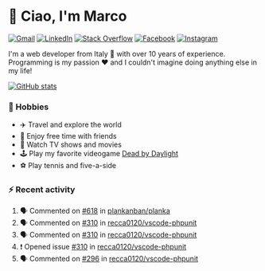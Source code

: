 # 👋 Ciao, I'm Marco

[![Gmail](https://img.shields.io/badge/Gmail-%23BB001B?style=flat-square&logo=gmail&logoColor=white)](mailto:gremo1982@gmail.com)
[![LinkedIn](https://img.shields.io/badge/LinkedIn-%230e76a8?style=flat-square&logo=linkedin)](https://www.linkedin.com/in/marco-polichetti)
[![Stack Overflow](https://img.shields.io/stackexchange/stackoverflow/r/220180?style=flat&logo=stackoverflow&label=Stack%20Overflow&color=%23F47F24)](https://stackoverflow.com/users/220180)
[![Facebook](https://img.shields.io/badge/-Facebook-%234267B2?style=flat-square&logo=facebook&logoColor=white)](https://www.facebook.com/marco.poliketti)
[![Instagram](https://img.shields.io/badge/-Instagram-%23C13584?style=flat-square&logo=instagram&logoColor=white)](https://www.instagram.com/marco.gremo)

I'm a web developer from Italy 🍕 with over 10 years of experience. Programming is my passion ❤️ and I couldn't imagine doing anything else in my life!

[![GitHub stats](https://github-readme-stats.vercel.app/api?username=gremo&show_icons=true&rank_icon=github&theme=transparent)](https://github.com/anuraghazra/github-readme-stats)

### 📅 Hobbies

- ✈️ Travel and explore the world
- 🍻 Enjoy free time with friends
- 🎥 Watch TV shows and movies
- 🕹️ Play my favorite videogame [Dead by Daylight](https://deadbydaylight.com)
- ⚽ Play tennis and five-a-side

### ⚡ Recent activity

<!--START_SECTION:activity-->
1. 🗣 Commented on [#618](https://github.com/plankanban/planka/issues/618#issuecomment-2883371456) in [plankanban/planka](https://github.com/plankanban/planka)
2. 🗣 Commented on [#310](https://github.com/recca0120/vscode-phpunit/issues/310#issuecomment-2857424806) in [recca0120/vscode-phpunit](https://github.com/recca0120/vscode-phpunit)
3. 🗣 Commented on [#310](https://github.com/recca0120/vscode-phpunit/issues/310#issuecomment-2855034282) in [recca0120/vscode-phpunit](https://github.com/recca0120/vscode-phpunit)
4. ❗ Opened issue [#310](https://github.com/recca0120/vscode-phpunit/issues/310) in [recca0120/vscode-phpunit](https://github.com/recca0120/vscode-phpunit)
5. 🗣 Commented on [#296](https://github.com/recca0120/vscode-phpunit/issues/296#issuecomment-2817130704) in [recca0120/vscode-phpunit](https://github.com/recca0120/vscode-phpunit)
<!--END_SECTION:activity-->
